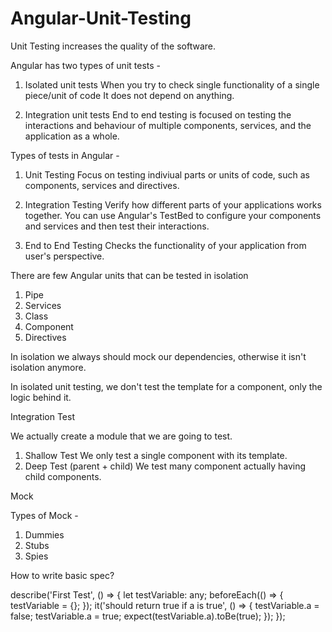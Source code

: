 # Angular-Unit-Testing

Unit Testing increases the quality of the software.

Angular has two types of unit tests -

1. Isolated unit tests
   When you try to check single functionality of a single piece/unit of code
   It does not depend on anything.

2. Integration unit tests
   End to end testing is focused on testing the interactions and behaviour of multiple components, services, and the application as a whole.

Types of tests in Angular -

1. Unit Testing
   Focus on testing indiviual parts or units of code, such as components, services and directives.

2. Integration Testing
   Verify how different parts of your applications works together.
   You can use Angular's TestBed to configure your components and services and then test their interactions.

3. End to End Testing
   Checks the functionality of your application from user's perspective.

There are few Angular units that can be tested in isolation

1. Pipe
2. Services
3. Class
4. Component
5. Directives

In isolation we always should mock our dependencies, otherwise it isn't isolation anymore.

In isolated unit testing, we don't test the template for a component, only the logic behind it.

Integration Test

We actually create a module that we are going to test.

1. Shallow Test
   We only test a single component with its template.
2. Deep Test (parent + child)
   We test many component actually having child components.

Mock

Types of Mock -

1. Dummies
2. Stubs
3. Spies

How to write basic spec?

describe('First Test', () => {
  let testVariable: any;
  beforeEach(() => {
    testVariable = {};
  });
  it('should return true if a is true', () => {
    testVariable.a = false;
    testVariable.a = true;
    expect(testVariable.a).toBe(true);
  });
});
